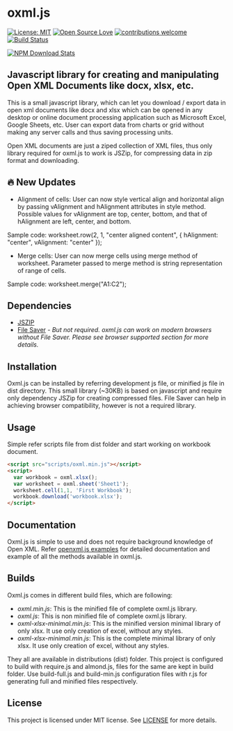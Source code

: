# oxml.js
[![License: MIT](https://img.shields.io/badge/License-MIT-yellow.svg)](https://opensource.org/licenses/MIT) [![Open Source Love](https://badges.frapsoft.com/os/v1/open-source.svg?v=102)](https://github.com/ellerbrock/open-source-badge/) [![contributions welcome](https://img.shields.io/badge/contributions-welcome-brightgreen.svg?style=flat)](https://github.com/jiteshkumawat/oxml.js/issues) [![Build Status](https://travis-ci.org/jiteshkumawat/oxml.js.svg?branch=master)](https://travis-ci.org/jiteshkumawat/oxml.js)

[![NPM Download Stats](https://nodei.co/npm/oxmljs.png?downloads=true)](https://www.npmjs.com/package/oxmljs)
## Javascript library for creating and manipulating Open XML Documents like docx, xlsx, etc.
This is a small javascript library, which can let you download / export data in open xml documents like docx and xlsx which can be opened in any desktop or online document processing application such as Microsoft Excel, Google Sheets, etc. User can export data from charts or grid without making any server calls and thus saving processing units.

Open XML documents are just a ziped collection of XML files, thus only library required for oxml.js to work is JSZip, for compressing data in zip format and downloading.

## :fire: New Updates
* Alignment of cells: User can now style vertical align and horizontal align by passing vAlignment and hAlignment attributes in style method. Possible values for vAlignment are top, center, bottom, and that of hAlignment are left, center, and bottom.

Sample code:
            worksheet.row(2, 1, "center aligned content", {
                hAlignment: "center",
                vAlignment: "center"
            });

* Merge cells: User can now merge cells using merge method of worksheet. Parameter passed to merge method is string representation of range of cells.

Sample code:
            worksheet.merge("A1:C2");

## Dependencies

* [JSZIP](https://stuk.github.io/jszip/)
* [File Saver](https://github.com/eligrey/FileSaver.js/)
  *- But not required. oxml.js can work on modern browsers without File Saver. Please see browser supported section for more details.*

## Installation

Oxml.js can be installed by referring development js file, or minified js file in dist directory. This small library (~30KB) is based on javascript and require only dependency JSZip for creating compressed files. File Saver can help in achieving browser compatibility, however is not a required library.

## Usage

Simple refer scripts file from dist folder and start working on workbook document.

```html
<script src="scripts/oxml.min.js"></script>
<script>
  var workbook = oxml.xlsx();
  var worksheet = oxml.sheet('Sheet1');
  worksheet.cell(1,1, 'First Workbook');
  workbook.download('workbook.xlsx');
</script>
```

## Documentation

Oxml.js is simple to use and does not require background knowledge of Open XML. Refer [openxml.js examples](https://jiteshkumawat.github.io/oxml.js-examples/index.html)
for detailed documentation and example of all the methods available in oxml.js.

## Builds

Oxml.js comes in different build files, which are following:
* *oxml.min.js*: This is the minified file of complete oxml.js library.
* *oxml.js*: This is non minified file of complete oxml.js library.
* *oxml-xlsx-minimal.min.js*: This is the minified version minimal library of only xlsx. It use only creation of excel, without any styles.
* *oxml-xlsx-minimal.min.js*: This is the complete minimal library of only xlsx. It use only creation of excel, without any styles.

They all are available in distributions (dist) folder. This project is configured to build with require.js and almond.js, files for the same are kept in build folder. Use build-full.js and build-min.js configuration files with r.js for generating full and minified files respectively.

## License
This project is licensed under MIT license. See [LICENSE](https://github.com/jiteshkumawat/oxml.js/blob/master/LICENSE) for more details.
